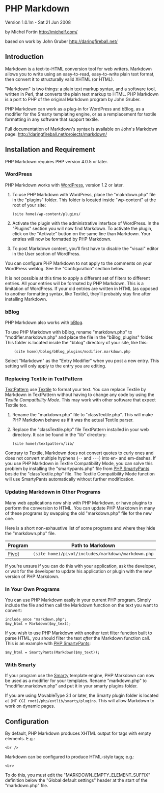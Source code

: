 PHP Markdown
============

Version 1.0.1m - Sat 21 Jun 2008

by Michel Fortin
<http://michelf.com/>

based on work by John Gruber
<http://daringfireball.net/>


Introduction
------------

Markdown is a text-to-HTML conversion tool for web writers. Markdown
allows you to write using an easy-to-read, easy-to-write plain text
format, then convert it to structurally valid XHTML (or HTML).

"Markdown" is two things: a plain text markup syntax, and a software
tool, written in Perl, that converts the plain text markup to HTML.
PHP Markdown is a port to PHP of the original Markdown program by
John Gruber.

PHP Markdown can work as a plug-in for WordPress and bBlog, as a
modifier for the Smarty templating engine, or as a remplacement for
textile formatting in any software that support textile.

Full documentation of Markdown's syntax is available on John's
Markdown page: <http://daringfireball.net/projects/markdown/>


Installation and Requirement
----------------------------

PHP Markdown requires PHP version 4.0.5 or later.


### WordPress ###

PHP Markdown works with [WordPress][wp], version 1.2 or later.

 [wp]: http://wordpress.org/

1.  To use PHP Markdown with WordPress, place the "makrdown.php" file
    in the "plugins" folder. This folder is located inside
    "wp-content" at the root of your site:

        (site home)/wp-content/plugins/

2.  Activate the plugin with the administrative interface of
    WordPress. In the "Plugins" section you will now find Markdown.
    To activate the plugin, click on the "Activate" button on the
    same line than Markdown. Your entries will now be formatted by
    PHP Markdown.

3.  To post Markdown content, you'll first have to disable the
	"visual" editor in the User section of WordPress.

You can configure PHP Markdown to not apply to the comments on your
WordPress weblog. See the "Configuration" section below.

It is not possible at this time to apply a different set of
filters to different entries. All your entries will be formated by
PHP Markdown. This is a limitation of WordPress. If your old entries
are written in HTML (as opposed to another formatting syntax, like
Textile), they'll probably stay fine after installing Markdown.


### bBlog ###

PHP Markdown also works with [bBlog][bb].

 [bb]: http://www.bblog.com/

To use PHP Markdown with bBlog, rename "markdown.php" to
"modifier.markdown.php" and place the file in the "bBlog_plugins"
folder. This folder is located inside the "bblog" directory of
your site, like this:

        (site home)/bblog/bBlog_plugins/modifier.markdown.php

Select "Markdown" as the "Entry Modifier" when you post a new
entry. This setting will only apply to the entry you are editing.


### Replacing Textile in TextPattern ###

[TextPattern][tp] use [Textile][tx] to format your text. You can
replace Textile by Markdown in TextPattern without having to change
any code by using the *Texitle Compatibility Mode*. This may work
with other software that expect Textile too.

 [tx]: http://www.textism.com/tools/textile/
 [tp]: http://www.textpattern.com/

1.  Rename the "markdown.php" file to "classTextile.php". This will
	make PHP Markdown behave as if it was the actual Textile parser.

2.  Replace the "classTextile.php" file TextPattern installed in your
	web directory. It can be found in the "lib" directory:

		(site home)/textpattern/lib/

Contrary to Textile, Markdown does not convert quotes to curly ones
and does not convert multiple hyphens (`--` and `---`) into en- and
em-dashes. If you use PHP Markdown in Textile Compatibility Mode, you
can solve this problem by installing the "smartypants.php" file from
[PHP SmartyPants][psp] beside the "classTextile.php" file. The Textile
Compatibility Mode function will use SmartyPants automatically without
further modification.

 [psp]: http://michelf.com/projects/php-smartypants/


### Updating Markdown in Other Programs ###

Many web applications now ship with PHP Markdown, or have plugins to
perform the conversion to HTML. You can update PHP Markdown in many of
these programs by swapping the old "markdown.php" file for the new one.

Here is a short non-exhaustive list of some programs and where they
hide the "markdown.php" file.

| Program   | Path to Markdown
| -------   | ----------------
| [Pivot][] | `(site home)/pivot/includes/markdown/markdown.php`

If you're unsure if you can do this with your application, ask the
developer, or wait for the developer to update his application or
plugin with the new version of PHP Markdown.

 [Pivot]: http://pivotlog.net/


### In Your Own Programs ###

You can use PHP Markdown easily in your current PHP program. Simply
include the file and then call the Markdown function on the text you
want to convert:

    include_once "markdown.php";
    $my_html = Markdown($my_text);

If you wish to use PHP Markdown with another text filter function
built to parse HTML, you should filter the text *after* the Markdown
function call. This is an example with [PHP SmartyPants][psp]:

    $my_html = SmartyPants(Markdown($my_text));


### With Smarty ###

If your program use the [Smarty][sm] template engine, PHP Markdown
can now be used as a modifier for your templates. Rename "markdown.php"
to "modifier.markdown.php" and put it in your smarty plugins folder.

  [sm]: http://smarty.php.net/

If you are using MovableType 3.1 or later, the Smarty plugin folder is
located at `(MT CGI root)/php/extlib/smarty/plugins`. This will allow
Markdown to work on dynamic pages.


Configuration
-------------

By default, PHP Markdown produces XHTML output for tags with empty
elements. E.g.:

    <br />

Markdown can be configured to produce HTML-style tags; e.g.:

    <br>

To do this, you  must edit the "MARKDOWN_EMPTY_ELEMENT_SUFFIX"
definition below the "Global default settings" header at the start of
the "markdown.php" file.